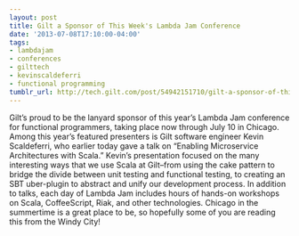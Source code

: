 ```yaml
---
layout: post
title: Gilt a Sponsor of This Week's Lambda Jam Conference
date: '2013-07-08T17:10:00-04:00'
tags:
- lambdajam
- conferences
- gilttech
- kevinscaldeferri
- functional programming
tumblr_url: http://tech.gilt.com/post/54942151710/gilt-a-sponsor-of-this-weeks-lambda-jam
---
```



Gilt’s proud to be the lanyard sponsor of this year’s Lambda Jam conference for functional programmers, taking place now through July 10 in Chicago. Among this year’s featured presenters is Gilt software engineer Kevin Scaldeferri, who earlier today gave a talk on “Enabling Microservice Architectures with Scala.” Kevin’s presentation focused on the many interesting ways that we use Scala at Gilt–from using the cake pattern to bridge the divide between unit testing and functional testing, to creating an SBT uber-plugin to abstract and unify our development process.
In addition to talks, each day of Lambda Jam includes hours of hands-on workshops on Scala, CoffeeScript, Riak, and other technologies. Chicago in the summertime is a great place to be, so hopefully some of you are reading this from the Windy City!
